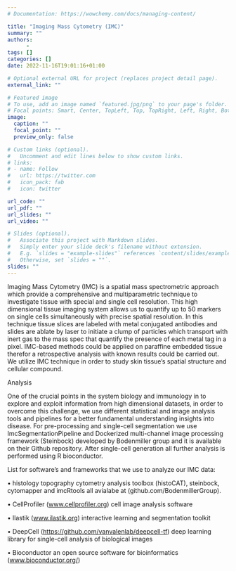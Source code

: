 ```yaml
---
# Documentation: https://wowchemy.com/docs/managing-content/

title: "Imaging Mass Cytometry (IMC)"
summary: ""
authors:
      -
tags: []
categories: []
date: 2022-11-16T19:01:16+01:00

# Optional external URL for project (replaces project detail page).
external_link: ""

# Featured image
# To use, add an image named `featured.jpg/png` to your page's folder.
# Focal points: Smart, Center, TopLeft, Top, TopRight, Left, Right, BottomLeft, Bottom, BottomRight.
image:
  caption: ""
  focal_point: ""
  preview_only: false

# Custom links (optional).
#   Uncomment and edit lines below to show custom links.
# links:
# - name: Follow
#   url: https://twitter.com
#   icon_pack: fab
#   icon: twitter

url_code: ""
url_pdf: ""
url_slides: ""
url_video: ""

# Slides (optional).
#   Associate this project with Markdown slides.
#   Simply enter your slide deck's filename without extension.
#   E.g. `slides = "example-slides"` references `content/slides/example-slides.md`.
#   Otherwise, set `slides = ""`.
slides: ""
---
```

Imaging Mass Cytometry (IMC) is a spatial mass spectrometric approach which provide a comprehensive and multiparametric technique to investigate tissue with special and single cell resolution. This high dimensional tissue imaging system allows us to quantify up to 50 markers on single cells simultaneously with precise spatial resolution. In this technique tissue slices are labeled with metal conjugated antibodies and slides are ablate by laser to initiate a clump of particles which transport with inert gas to the mass spec that quantify the presence of each metal tag in a pixel. IMC-based methods could be applied on paraffine embedded tissue therefor a retrospective analysis with known results could be carried out. We utilize IMC technique in order to study skin tissue’s spatial structure and cellular compound.

Analysis

One of the crucial points in the system biology and immunology in to explore and exploit information from high dimensional datasets, in order to overcome this challenge, we use different statistical and image analysis tools and pipelines for a better fundamental understanding insights into disease. For pre-processing and single-cell segmentation we use ImcSegmentationPipeline and Dockerized multi-channel image processing framework (Steinbock) developed by Bodenmiller group and it is available on their Github repository. After single-cell generation all further analysis is performed using R bioconductor.

List for software’s and frameworks that we use to analyze our IMC data:

• histology topography cytometry analysis toolbox (histoCAT), steinbock, cytomapper and imcRtools all avialabe at (github.com/BodenmillerGroup).

• CellProfiler (www.cellprofiler.org) cell image analysis software

• Ilastik (www.ilastik.org) interactive learning and segmentation toolkit

• DeepCell (https://github.com/vanvalenlab/deepcell-tf) deep learning library for single-cell analysis of biological images

• Bioconductor an open source software for bioinformatics (www.bioconductor.org/)
